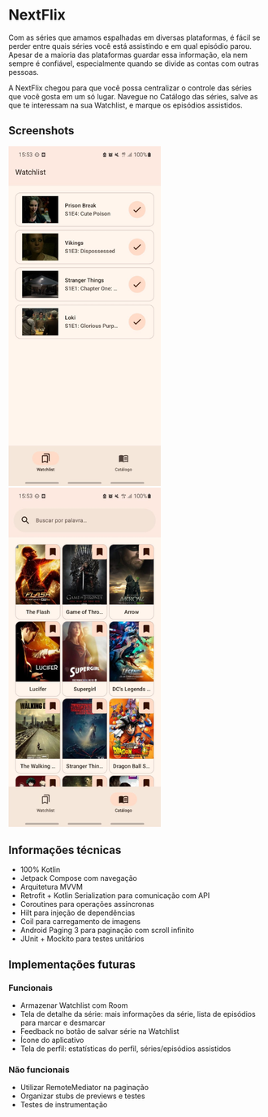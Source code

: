 # NextFlix
Com as séries que amamos espalhadas em diversas plataformas, é fácil se perder entre quais séries você está assistindo e em qual episódio parou. 
Apesar de a maioria das plataformas guardar essa informação, ela nem sempre é confiável, especialmente quando se divide as contas com outras pessoas. 

A NextFlix chegou para que você possa centralizar o controle das séries que você gosta em um só lugar. Navegue no Catálogo das séries, salve as que te interessam na sua Watchlist, e marque os episódios assistidos. 

## Screenshots
<img src="/screenshot_watchlist.jpeg" width="300">     <img src="/screenshot_catalogo.jpeg" width="300">

## Informações técnicas
- 100% Kotlin
- Jetpack Compose com navegação
- Arquitetura MVVM
- Retrofit + Kotlin Serialization para comunicação com API
- Coroutines para operações assíncronas
- Hilt para injeção de dependências
- Coil para carregamento de imagens
- Android Paging 3 para paginação com scroll infinito
- JUnit + Mockito para testes unitários

  
## Implementações futuras
### Funcionais
- Armazenar Watchlist com Room
- Tela de detalhe da série: mais informações da série, lista de episódios para marcar e desmarcar
- Feedback no botão de salvar série na Watchlist
- Ícone do aplicativo
- Tela de perfil: estatísticas do perfil, séries/episódios assistidos

### Não funcionais
- Utilizar RemoteMediator na paginação
- Organizar stubs de previews e testes
- Testes de instrumentação
